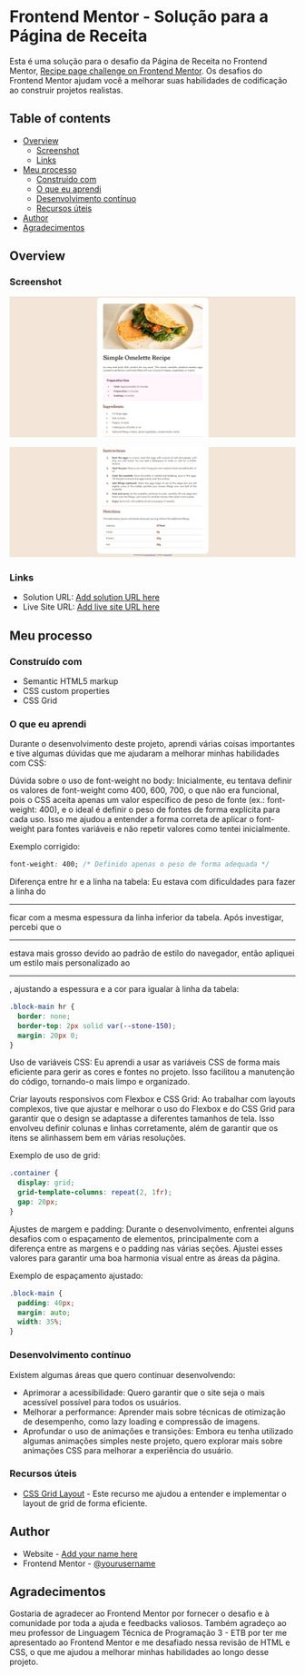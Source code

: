# Frontend Mentor - Solução para a Página de Receita

Esta é uma solução para o desafio da Página de Receita no Frontend Mentor, [Recipe page challenge on Frontend Mentor](https://www.frontendmentor.io/challenges/recipe-page-KiTsR8QQKm). Os desafios do Frontend Mentor ajudam você a melhorar suas habilidades de codificação ao construir projetos realistas.

## Table of contents

- [Overview](#overview)
  - [Screenshot](#screenshot)
  - [Links](#links)
- [Meu processo](#meu-processo)
  - [Construído com](#construido-com)
  - [O que eu aprendi](#o-que-eu-aprendi)
  - [Desenvolvimento contínuo](#desenvolvimento-continuo)
  - [Recursos úteis](#recursos-uteis)
- [Author](#author)
- [Agradecimentos](#agradecimentos)

## Overview

### Screenshot

![](pagina1.png)

![](pagina2.png)

### Links

- Solution URL: [Add solution URL here](https://your-solution-url.com)
- Live Site URL: [Add live site URL here](https://your-live-site-url.com)

## Meu processo

### Construído com

- Semantic HTML5 markup
- CSS custom properties
- CSS Grid

### O que eu aprendi

Durante o desenvolvimento deste projeto, aprendi várias coisas importantes e tive algumas dúvidas que me ajudaram a melhorar minhas habilidades com CSS:

Dúvida sobre o uso de font-weight no body: Inicialmente, eu tentava definir os valores de font-weight como 400, 600, 700, o que não era funcional, pois o CSS aceita apenas um valor específico de peso de fonte (ex.: font-weight: 400), e o ideal é definir o peso de fontes de forma explícita para cada uso. Isso me ajudou a entender a forma correta de aplicar o font-weight para fontes variáveis e não repetir valores como tentei inicialmente.

Exemplo corrigido:
```css
font-weight: 400; /* Definido apenas o peso de forma adequada */
```

Diferença entre hr e a linha na tabela: Eu estava com dificuldades para fazer a linha do <hr> ficar com a mesma espessura da linha inferior da tabela. Após investigar, percebi que o <hr> estava mais grosso devido ao padrão de estilo do navegador, então apliquei um estilo mais personalizado ao <hr>, ajustando a espessura e a cor para igualar à linha da tabela:
```css
.block-main hr {
  border: none;
  border-top: 2px solid var(--stone-150);
  margin: 20px 0;
}
```

Uso de variáveis CSS: Eu aprendi a usar as variáveis CSS de forma mais eficiente para gerir as cores e fontes no projeto. Isso facilitou a manutenção do código, tornando-o mais limpo e organizado.

Criar layouts responsivos com Flexbox e CSS Grid: Ao trabalhar com layouts complexos, tive que ajustar e melhorar o uso do Flexbox e do CSS Grid para garantir que o design se adaptasse a diferentes tamanhos de tela. Isso envolveu definir colunas e linhas corretamente, além de garantir que os itens se alinhassem bem em várias resoluções.

Exemplo de uso de grid:

```css
.container {
  display: grid;
  grid-template-columns: repeat(2, 1fr);
  gap: 20px;
}
```

Ajustes de margem e padding: Durante o desenvolvimento, enfrentei alguns desafios com o espaçamento de elementos, principalmente com a diferença entre as margens e o padding nas várias seções. Ajustei esses valores para garantir uma boa harmonia visual entre as áreas da página.

Exemplo de espaçamento ajustado:

```css
.block-main {
  padding: 40px;
  margin: auto;
  width: 35%;
}
```

### Desenvolvimento contínuo

Existem algumas áreas que quero continuar desenvolvendo:

- Aprimorar a acessibilidade: Quero garantir que o site seja o mais acessível possível para todos os usuários.
- Melhorar a performance: Aprender mais sobre técnicas de otimização de desempenho, como lazy loading e compressão de imagens.
- Aprofundar o uso de animações e transições: Embora eu tenha utilizado algumas animações simples neste projeto, quero explorar mais sobre animações CSS para melhorar a experiência do usuário.

### Recursos úteis

- [CSS Grid Layout](https://developer.mozilla.org/en-US/docs/Web/CSS/CSS_grid_layout) - Este recurso me ajudou a entender e implementar o layout de grid de forma eficiente.

## Author

- Website - [Add your name here](https://www.your-site.com)
- Frontend Mentor - [@yourusername](https://www.frontendmentor.io/profile/yourusername)

## Agradecimentos

Gostaria de agradecer ao Frontend Mentor por fornecer o desafio e à comunidade por toda a ajuda e feedbacks valiosos. Também agradeço ao meu professor de Linguagem Técnica de Programação 3 - ETB por ter me apresentado ao Frontend Mentor e me desafiado nessa revisão de HTML e CSS, o que me ajudou a melhorar minhas habilidades ao longo desse projeto.
